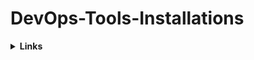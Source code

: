 # DevOps-Tools-Installations  
<details><summary><b>Links</b></summary>

[Click](https://github.com/DevMadhup/DevOps-Tools-Installations)

